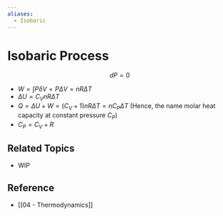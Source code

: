 ```yaml
---
aliases:
  - Isobaric
---
```


# Isobaric Process

$$
dP=0
$$

- $W=\int P \delta V = P\Delta V=nR\Delta T$
- $\Delta U=C_{V}nR\Delta T$
- $Q=\Delta U + W = \left(C_{V}+1\right)nR\Delta T=nC_{P}\Delta T$ (Hence, the name molar heat capacity at constant pressure $C_{P}$)
- $C_{P}=C_{V}+R$

## Related Topics

- WIP

## Reference

- [[04 - Thermodynamics]]
